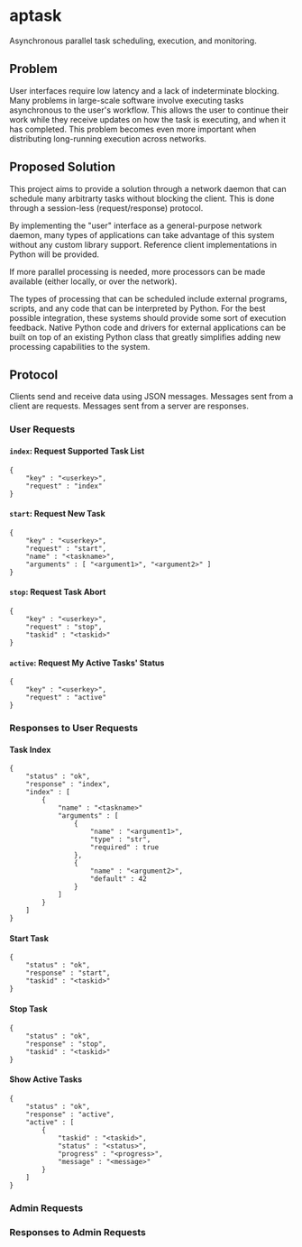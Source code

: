 aptask
======

Asynchronous parallel task scheduling, execution, and monitoring.

Problem
-------

User interfaces require low latency and a lack of indeterminate blocking.
Many problems in large-scale software involve executing tasks asynchronous to
the user's workflow.  This allows the user to continue their work while they
receive updates on how the task is executing, and when it has completed.  This
problem becomes even more important when distributing long-running execution
across networks.

Proposed Solution
-----------------

This project aims to provide a solution through a network daemon that can
schedule many arbitrarty tasks without blocking the client.  This is done
through a session-less (request/response) protocol.

By implementing the "user" interface as a general-purpose network daemon,
many types of applications can take advantage of this system without any
custom library support.  Reference client implementations in Python will be
provided.

If more parallel processing is needed, more processors can be made available
(either locally, or over the network).

The types of processing that can be scheduled include external programs,
scripts, and any code that can be interpreted by Python.  For the best
possible integration, these systems should provide some sort of execution
feedback.  Native Python code and drivers for external applications can be
built on top of an existing Python class that greatly simplifies adding new
processing capabilities to the system.

Protocol
--------

Clients send and receive data using JSON messages.  Messages sent from a
client are requests.  Messages sent from a server are responses.

### User Requests ###

#### `index`: Request Supported Task List ####

    {
        "key" : "<userkey>",
        "request" : "index"
    }

#### `start`: Request New Task ####

    {
        "key" : "<userkey>",
        "request" : "start",
        "name" : "<taskname>",
        "arguments" : [ "<argument1>", "<argument2>" ]
    }

#### `stop`: Request Task Abort ####

    {
        "key" : "<userkey>",
        "request" : "stop",
        "taskid" : "<taskid>"
    }

#### `active`: Request My Active Tasks' Status ####

    {
        "key" : "<userkey>",
        "request" : "active"
    }

### Responses to User Requests ###

#### Task Index ####

    {
        "status" : "ok",
        "response" : "index",
        "index" : [
            {
                "name" : "<taskname>"
                "arguments" : [
                    {
                        "name" : "<argument1>",
                        "type" : "str",
                        "required" : true
                    },
                    {
                        "name" : "<argument2>",
                        "default" : 42
                    }
                ]
            }
        ]
    }

#### Start Task ####

    {
        "status" : "ok",
        "response" : "start",
        "taskid" : "<taskid>"
    }

#### Stop Task ####

    {
        "status" : "ok",
        "response" : "stop",
        "taskid" : "<taskid>"
    }

#### Show Active Tasks ####

    {
        "status" : "ok",
        "response" : "active",
        "active" : [
            {
                "taskid" : "<taskid>",
                "status" : "<status>",
                "progress" : "<progress>",
                "message" : "<message>"
            }
        ]
    }

### Admin Requests ###

### Responses to Admin Requests ###
